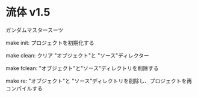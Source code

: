 # 流体 v1.5

ガンダムマスタースーツ

make init: プロジェクトを初期化する

make clean: クリア "オブジェクト"と "ソース"ディレクター

make fclean: "オブジェクト"と"ソース"ディレクトリを削除する

make re: "オブジェクト"と "ソース"ディレクトリを削除し、プロジェクトを再コンパイルする
